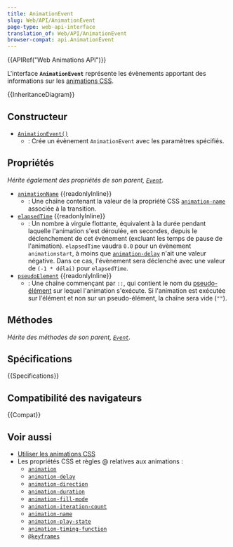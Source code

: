 ```yaml
---
title: AnimationEvent
slug: Web/API/AnimationEvent
page-type: web-api-interface
translation_of: Web/API/AnimationEvent
browser-compat: api.AnimationEvent
---
```

{{APIRef("Web Animations API")}}

L'interface **`AnimationEvent`** représente les évènements apportant des informations sur les [animations CSS](/fr/docs/Web/CSS/CSS_Animations/Using_CSS_animations).

{{InheritanceDiagram}}

## Constructeur

- [`AnimationEvent()`](/fr/docs/Web/API/AnimationEvent/AnimationEvent)
  - : Crée un évènement `AnimationEvent` avec les paramètres spécifiés.

## Propriétés

_Hérite également des propriétés de son parent, [`Event`](/fr/docs/Web/API/Event)._

- [`animationName`](/fr/docs/Web/API/AnimationEvent/animationName) {{readonlyInline}}
  - : Une chaîne contenant la valeur de la propriété CSS [`animation-name`](/fr/docs/Web/CSS/animation-name) associée à la transition.
- [`elapsedTime`](/fr/docs/Web/API/AnimationEvent/elapsedTime) {{readonlyInline}}
  - : Un nombre à virgule flottante, équivalent à la durée pendant laquelle l'animation s'est déroulée, en secondes, depuis le déclenchement de cet évènement (excluant les temps de pause de l'animation). `elapsedTime` vaudra `0.0` pour un évènement `animationstart`, à moins que [`animation-delay`](/fr/docs/Web/CSS/animation-delay) n'ait une valeur négative. Dans ce cas, l'évènement sera déclenché avec une valeur de `(-1 * délai)` pour `elapsedTime`.
- [`pseudoElement`](/fr/docs/Web/API/AnimationEvent/pseudoElement) {{readonlyInline}}
  - : Une chaîne commençant par `::`, qui contient le nom du [pseudo-élément](/fr/docs/Web/CSS/Pseudo-elements) sur lequel l'animation s'exécute. Si l'animation est exécutée sur l'élément et non sur un pseudo-élément, la chaîne sera vide (`""`).

## Méthodes

_Hérite des méthodes de son parent, [`Event`](/fr/docs/Web/API/Event)._

## Spécifications

{{Specifications}}

## Compatibilité des navigateurs

{{Compat}}

## Voir aussi

- [Utiliser les animations CSS](/fr/docs/Web/CSS/CSS_Animations/Using_CSS_animations)
- Les propriétés CSS et règles @ relatives aux animations&nbsp;:
  - [`animation`](/fr/docs/Web/CSS/animation)
  - [`animation-delay`](/fr/docs/Web/CSS/animation-delay)
  - [`animation-direction`](/fr/docs/Web/CSS/animation-direction)
  - [`animation-duration`](/fr/docs/Web/CSS/animation-duration)
  - [`animation-fill-mode`](/fr/docs/Web/CSS/animation-fill-mode)
  - [`animation-iteration-count`](/fr/docs/Web/CSS/animation-iteration-count)
  - [`animation-name`](/fr/docs/Web/CSS/animation-name)
  - [`animation-play-state`](/fr/docs/Web/CSS/animation-play-state)
  - [`animation-timing-function`](/fr/docs/Web/CSS/animation-timing-function)
  - [`@keyframes`](/fr/docs/Web/CSS/@keyframes)
